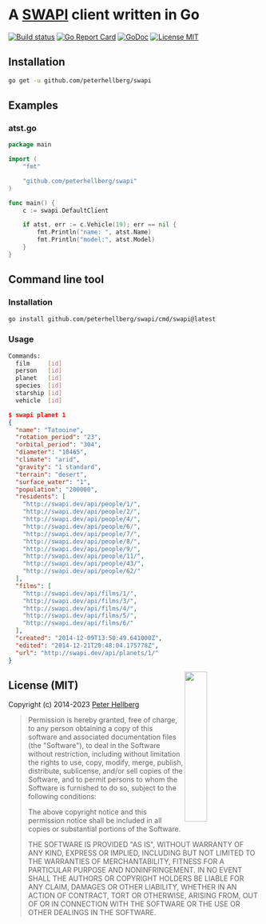 A [SWAPI](http://swapi.dev) client written in Go
================================================

[![Build status](https://github.com/peterhellberg/swapi/actions/workflows/test.yml/badge.svg)](https://github.com/peterhellberg/swapi/actions/workflows/test.yml)
[![Go Report Card](https://goreportcard.com/badge/github.com/peterhellberg/swapi)](https://goreportcard.com/report/github.com/peterhellberg/swapi)
[![GoDoc](https://img.shields.io/badge/godoc-reference-blue.svg?style=flat)](https://godoc.org/github.com/peterhellberg/swapi)
[![License MIT](https://img.shields.io/badge/license-MIT-lightgrey.svg?style=flat)](https://github.com/peterhellberg/swapi#license-mit)

## Installation

```bash
go get -u github.com/peterhellberg/swapi
```

## Examples

### atst.go

```go
package main

import (
	"fmt"

	"github.com/peterhellberg/swapi"
)

func main() {
	c := swapi.DefaultClient

	if atst, err := c.Vehicle(19); err == nil {
		fmt.Println("name: ", atst.Name)
		fmt.Println("model:", atst.Model)
	}
}
```

## Command line tool

### Installation

```bash
go install github.com/peterhellberg/swapi/cmd/swapi@latest
```

### Usage

```bash
Commands:
  film     [id]
  person   [id]
  planet   [id]
  species  [id]
  starship [id]
  vehicle  [id]
```

```json
$ swapi planet 1
{
  "name": "Tatooine",
  "rotation_period": "23",
  "orbital_period": "304",
  "diameter": "10465",
  "climate": "arid",
  "gravity": "1 standard",
  "terrain": "desert",
  "surface_water": "1",
  "population": "200000",
  "residents": [
    "http://swapi.dev/api/people/1/",
    "http://swapi.dev/api/people/2/",
    "http://swapi.dev/api/people/4/",
    "http://swapi.dev/api/people/6/",
    "http://swapi.dev/api/people/7/",
    "http://swapi.dev/api/people/8/",
    "http://swapi.dev/api/people/9/",
    "http://swapi.dev/api/people/11/",
    "http://swapi.dev/api/people/43/",
    "http://swapi.dev/api/people/62/"
  ],
  "films": [
    "http://swapi.dev/api/films/1/",
    "http://swapi.dev/api/films/3/",
    "http://swapi.dev/api/films/4/",
    "http://swapi.dev/api/films/5/",
    "http://swapi.dev/api/films/6/"
  ],
  "created": "2014-12-09T13:50:49.641000Z",
  "edited": "2014-12-21T20:48:04.175778Z",
  "url": "http://swapi.dev/api/planets/1/"
}
```

<img src="https://data.gopher.se/gopher/viking-gopher.svg" align="right" width="30%" height="300">

## License (MIT)

Copyright (c) 2014-2023 [Peter Hellberg](https://c7.se)

> Permission is hereby granted, free of charge, to any person obtaining
> a copy of this software and associated documentation files (the "Software"),
> to deal in the Software without restriction, including without limitation
> the rights to use, copy, modify, merge, publish, distribute, sublicense,
> and/or sell copies of the Software, and to permit persons to whom the
> Software is furnished to do so, subject to the following conditions:
>
> The above copyright notice and this permission notice shall be included
> in all copies or substantial portions of the Software.
>
> THE SOFTWARE IS PROVIDED "AS IS", WITHOUT WARRANTY OF ANY KIND,
> EXPRESS OR IMPLIED, INCLUDING BUT NOT LIMITED TO THE WARRANTIES
> OF MERCHANTABILITY, FITNESS FOR A PARTICULAR PURPOSE AND NONINFRINGEMENT.
> IN NO EVENT SHALL THE AUTHORS OR COPYRIGHT HOLDERS BE LIABLE FOR ANY CLAIM,
> DAMAGES OR OTHER LIABILITY, WHETHER IN AN ACTION OF CONTRACT,
> TORT OR OTHERWISE, ARISING FROM, OUT OF OR IN CONNECTION WITH THE SOFTWARE
> OR THE USE OR OTHER DEALINGS IN THE SOFTWARE.
